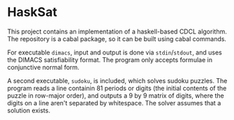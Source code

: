 # HaskSat

This project contains an implementation of a haskell-based CDCL algorithm. The repository is a cabal package, so it can be built using cabal commands.

For executable `dimacs`, input and output is done via `stdin`/`stdout`, and uses the DIMACS satisfiability format. The program only accepts formulae in conjunctive normal form.

A second executable, `sudoku`, is included, which solves sudoku puzzles. The program reads a line containin 81 periods or digits (the initial contents of the puzzle in row-major order), and outputs a 9 by 9 matrix of digits, where the digits on a line aren't separated by whitespace. The solver assumes that a solution exists.
